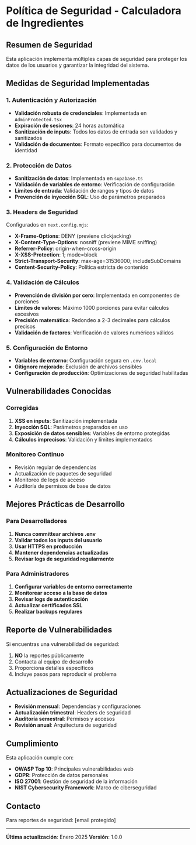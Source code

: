 # Política de Seguridad - Calculadora de Ingredientes

## Resumen de Seguridad

Esta aplicación implementa múltiples capas de seguridad para proteger los datos de los usuarios y garantizar la integridad del sistema.

## Medidas de Seguridad Implementadas

### 1. Autenticación y Autorización

- **Validación robusta de credenciales**: Implementada en `AdminProtected.tsx`
- **Expiración de sesiones**: 24 horas automática
- **Sanitización de inputs**: Todos los datos de entrada son validados y sanitizados
- **Validación de documentos**: Formato específico para documentos de identidad

### 2. Protección de Datos

- **Sanitización de datos**: Implementada en `supabase.ts`
- **Validación de variables de entorno**: Verificación de configuración
- **Límites de entrada**: Validación de rangos y tipos de datos
- **Prevención de inyección SQL**: Uso de parámetros preparados

### 3. Headers de Seguridad

Configurados en `next.config.mjs`:

- **X-Frame-Options**: DENY (previene clickjacking)
- **X-Content-Type-Options**: nosniff (previene MIME sniffing)
- **Referrer-Policy**: origin-when-cross-origin
- **X-XSS-Protection**: 1; mode=block
- **Strict-Transport-Security**: max-age=31536000; includeSubDomains
- **Content-Security-Policy**: Política estricta de contenido

### 4. Validación de Cálculos

- **Prevención de división por cero**: Implementada en componentes de porciones
- **Límites de valores**: Máximo 1000 porciones para evitar cálculos excesivos
- **Precisión matemática**: Redondeo a 2-3 decimales para cálculos precisos
- **Validación de factores**: Verificación de valores numéricos válidos

### 5. Configuración de Entorno

- **Variables de entorno**: Configuración segura en `.env.local`
- **Gitignore mejorado**: Exclusión de archivos sensibles
- **Configuración de producción**: Optimizaciones de seguridad habilitadas

## Vulnerabilidades Conocidas

### Corregidas

1. **XSS en inputs**: Sanitización implementada
2. **Inyección SQL**: Parámetros preparados en uso
3. **Exposición de datos sensibles**: Variables de entorno protegidas
4. **Cálculos imprecisos**: Validación y límites implementados

### Monitoreo Continuo

- Revisión regular de dependencias
- Actualización de paquetes de seguridad
- Monitoreo de logs de acceso
- Auditoría de permisos de base de datos

## Mejores Prácticas de Desarrollo

### Para Desarrolladores

1. **Nunca committear archivos .env**
2. **Validar todos los inputs del usuario**
3. **Usar HTTPS en producción**
4. **Mantener dependencias actualizadas**
5. **Revisar logs de seguridad regularmente**

### Para Administradores

1. **Configurar variables de entorno correctamente**
2. **Monitorear acceso a la base de datos**
3. **Revisar logs de autenticación**
4. **Actualizar certificados SSL**
5. **Realizar backups regulares**

## Reporte de Vulnerabilidades

Si encuentras una vulnerabilidad de seguridad:

1. **NO** la reportes públicamente
2. Contacta al equipo de desarrollo
3. Proporciona detalles específicos
4. Incluye pasos para reproducir el problema

## Actualizaciones de Seguridad

- **Revisión mensual**: Dependencias y configuraciones
- **Actualización trimestral**: Headers de seguridad
- **Auditoría semestral**: Permisos y accesos
- **Revisión anual**: Arquitectura de seguridad

## Cumplimiento

Esta aplicación cumple con:

- **OWASP Top 10**: Principales vulnerabilidades web
- **GDPR**: Protección de datos personales
- **ISO 27001**: Gestión de seguridad de la información
- **NIST Cybersecurity Framework**: Marco de ciberseguridad

## Contacto

Para reportes de seguridad: [email protegido]

---

**Última actualización**: Enero 2025
**Versión**: 1.0.0
